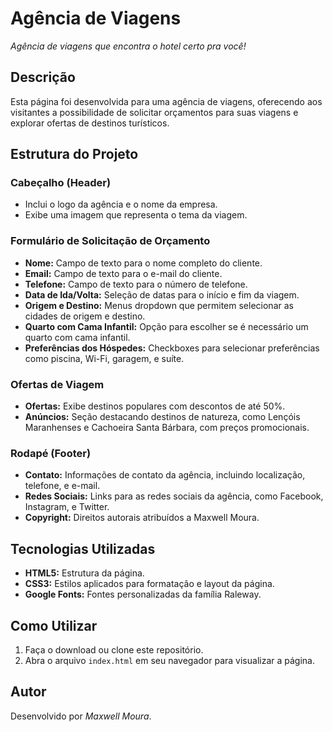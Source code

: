 # Agência de Viagens

*Agência de viagens que encontra o hotel certo pra você!*

## Descrição

Esta página foi desenvolvida para uma agência de viagens, oferecendo aos visitantes a possibilidade de solicitar orçamentos para suas viagens e explorar ofertas de destinos turísticos.

## Estrutura do Projeto

### Cabeçalho (Header)

- Inclui o logo da agência e o nome da empresa.
- Exibe uma imagem que representa o tema da viagem.

### Formulário de Solicitação de Orçamento

- **Nome:** Campo de texto para o nome completo do cliente.
- **Email:** Campo de texto para o e-mail do cliente.
- **Telefone:** Campo de texto para o número de telefone.
- **Data de Ida/Volta:** Seleção de datas para o início e fim da viagem.
- **Origem e Destino:** Menus dropdown que permitem selecionar as cidades de origem e destino.
- **Quarto com Cama Infantil:** Opção para escolher se é necessário um quarto com cama infantil.
- **Preferências dos Hóspedes:** Checkboxes para selecionar preferências como piscina, Wi-Fi, garagem, e suíte.

### Ofertas de Viagem

- **Ofertas:** Exibe destinos populares com descontos de até 50%.
- **Anúncios:** Seção destacando destinos de natureza, como Lençóis Maranhenses e Cachoeira Santa Bárbara, com preços promocionais.

### Rodapé (Footer)

- **Contato:** Informações de contato da agência, incluindo localização, telefone, e e-mail.
- **Redes Sociais:** Links para as redes sociais da agência, como Facebook, Instagram, e Twitter.
- **Copyright:** Direitos autorais atribuídos a Maxwell Moura.

## Tecnologias Utilizadas

- **HTML5:** Estrutura da página.
- **CSS3:** Estilos aplicados para formatação e layout da página.
- **Google Fonts:** Fontes personalizadas da família Raleway.

## Como Utilizar

1. Faça o download ou clone este repositório.
2. Abra o arquivo `index.html` em seu navegador para visualizar a página.

## Autor

Desenvolvido por *Maxwell Moura*.

 
 
